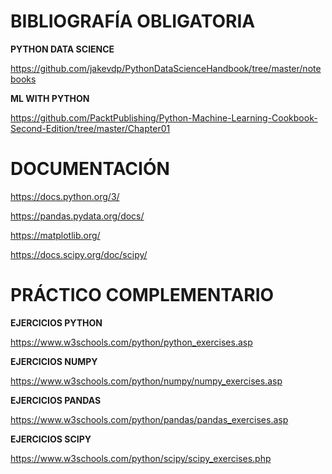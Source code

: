 # BIBLIOGRAFÍA OBLIGATORIA 

**PYTHON DATA SCIENCE**

https://github.com/jakevdp/PythonDataScienceHandbook/tree/master/notebooks



**ML WITH PYTHON**

https://github.com/PacktPublishing/Python-Machine-Learning-Cookbook-Second-Edition/tree/master/Chapter01


# DOCUMENTACIÓN

https://docs.python.org/3/

https://pandas.pydata.org/docs/

https://matplotlib.org/

https://docs.scipy.org/doc/scipy/



# PRÁCTICO COMPLEMENTARIO 

**EJERCICIOS PYTHON**

https://www.w3schools.com/python/python_exercises.asp

**EJERCICIOS NUMPY**

https://www.w3schools.com/python/numpy/numpy_exercises.asp

**EJERCICIOS PANDAS**

https://www.w3schools.com/python/pandas/pandas_exercises.asp

**EJERCICIOS SCIPY**

https://www.w3schools.com/python/scipy/scipy_exercises.php
